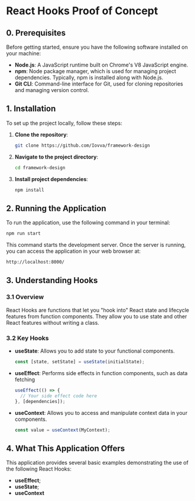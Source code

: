 # React Hooks Proof of Concept

## 0. Prerequisites
Before getting started, ensure you have the following software installed on your machine:

- **Node.js**: A JavaScript runtime built on Chrome's V8 JavaScript engine.
- **npm**: Node package manager, which is used for managing project dependencies. Typically, npm is installed along with Node.js.
- **Git CLI**: Command-line interface for Git, used for cloning repositories and managing version control.

## 1. Installation

To set up the project locally, follow these steps:

1. **Clone the repository**:
   ```bash
   git clone https://github.com/Iovva/framework-design
   ```
2. **Navigate to the project directory**:
   ```bash
   cd framework-design
   ```
3. **Install project dependencies**:
   ```bash
   npm install
   ```

## 2. Running the Application

To run the application, use the following command in your terminal:
```bash
npm run start
```
This command starts the development server. Once the server is running, you can access the application in your web browser at:
```
http://localhost:8000/
```

## 3. Understanding Hooks

### 3.1 Overview
React Hooks are functions that let you "hook into" React state and lifecycle features from function components. They allow you to use state and other React features without writing a class.

### 3.2 Key Hooks
- **useState**: Allows you to add state to your functional components.
  ```javascript
  const [state, setState] = useState(initialState);
  ```
- **useEffect**: Performs side effects in function components, such as data fetching
  ```javascript
  useEffect(() => {
    // Your side effect code here
  }, [dependencies]);
  ```
- **useContext**: Allows you to access and manipulate context data in your components.
  ```javascript
  const value = useContext(MyContext);
  ```

## 4. What This Application Offers

This application provides several basic examples demonstrating the use of the following React Hooks:

- **useEffect**; 
- **useState**; 
- **useContext**
